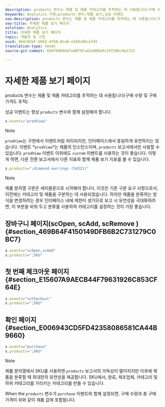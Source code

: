 ```yaml
---
description: products 변수는 제품 및 제품 카테고리를 추적하는 데 사용됩니다(구매 수량 및 구매 가격도 추적).
keywords: Analytics 구현;products 변수;제품 보기;성공 이벤트
seo-description: products 변수는 제품 및 제품 카테고리를 추적하는 데 사용됩니다(구매 수량 및 구매 가격도 추적).
seo-title: 자세한 제품 보기 페이지
solution: Analytics
title: 자세한 제품 보기 페이지
topic: 개발자 및 구현
uuid: 464c9daf-b042-4fb8-8ca6-e104c0bcef45
translation-type: tm+mt
source-git-commit: 656fb909447ed079fa42a909a9c197296c9e2723

---
```



# 자세한 제품 보기 페이지

products 변수는 제품 및 제품 카테고리를 추적하는 데 사용됩니다(구매 수량 및 구매 가격도 추적).

성공 이벤트는 항상 *`products`* 변수와 함께 설정해야 합니다.

```js
s.events="prodView"
```

>[!NOTE]
>
>*`prodView`*&#x200B;는 구현에서 이벤트처럼 처리되지만, 인터페이스에서 동일하게 유연하지는 않습니다. 이벤트 *`prodView`*는 제품의 인스턴스이며, *`products`* 보고서에서만 사용할 수 있습니다. *`prodView`* 이벤트 이외에도 *`custom`* 이벤트를 사용하는 것이 좋습니다. 이렇게 하면, 다른 전환 보고서에서 다른 지표와 함께 제품 보기 지표를 볼 수 있습니다.

```js
s.products=";diamond earrings (54321)"
```

>[!NOTE]
>
>제품 문자열 구문은 세미콜론으로 시작해야 합니다. 이것은 기존 구문 요구 사항으로서, 이전에는 카테고리 및 제품을 구분하는 데 사용되었습니다. 하지만 제품을 분류하는 방식을 변경하려는 경우 인터페이스 내에 제한이 생기므로 보고 시 유연성을 극대화하려면, 이 부분을 비워 두고 분류를 사용하여 카테고리를 설정하는 것이 가장 좋습니다.

## 장바구니 페이지(scOpen, scAdd, scRemove ) {#section_469B64F4150149DFB6B2C731279C0BC7}

```js
s.events="scOpen,scAdd" 
s.products=";SKU" 
```

## 첫 번째 체크아웃 페이지 {#section_E15607A9AECB44F79631926C853CF64E}

```js
s.events="scCheckout" 
s.products=";SKU" 
```

## 확인 페이지 {#section_E006943CD5FD42358086581CA44B9660}

```js
s.events="purchase" 
s.products=";SKU" 
```

>[!NOTE]
>
>제품 문자열에서 SKU를 사용하면 *`products`* 보고서의 가독성이 떨어지지만 이후에 제품을 분류할 때 최대한의 유연성을 제공합니다. SKU에서, 완료, 제조업체, 카테고리 및 하위 카테고리를 가리키는 카테고리를 만들 수 있습니다.

When the *`products`* 변수가 *`purchase`* 이벤트와 함께 설정되면, 구매 수량과 총 구매 가격이 위와 같이 제품 값에 포함됩니다.
